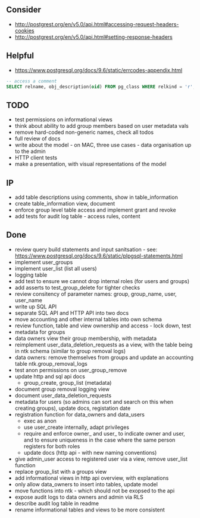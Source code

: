 
## Consider
- http://postgrest.org/en/v5.0/api.html#accessing-request-headers-cookies
- http://postgrest.org/en/v5.0/api.html#setting-response-headers

## Helpful
- https://www.postgresql.org/docs/9.6/static/errcodes-appendix.html

```sql
-- access a comment
SELECT relname, obj_description(oid) FROM pg_class WHERE relkind = 'r';
```

## TODO
- test permissions on informational views
- think about ability to add group members based on user metadata vals
- remove hard-coded non-generic names, check all todos
- full review of docs
- write about the model - on MAC, three use cases - data organisation up to the admin
- HTTP client tests
- make a presentation, with visual representations of the model

## IP
- add table descriptions using comments, show in table_information
- create table_information view, document
- enforce group level table access and implement grant and revoke
- add tests for audit log table - access rules, content

## Done
- review query build statements and input sanitsation - see: https://www.postgresql.org/docs/9.6/static/plpgsql-statements.html
- implement user_groups
- implement user_list (list all users)
- logging table
- add test to ensure we cannot drop internal roles (for users and groups)
- add asserts to test_group_delete for tighter checks
- review consitency of parameter names: group, group_name, user, user_name
- write up SQL API
- separate SQL API and HTTP API into two docs
- move accounting and other internal tables into own schema
- review function, table and view ownership and access - lock down, test
- metadata for groups
- data owners view their group membership, with metadata
- reimplement user_data_deletion_requests as a view, with the table being in ntk schema (similar to group removal logs)
- data owners: remove themselves from groups and update an accounting table ntk.group_removal_logs
- test anon permissions on user_group_remove
- update http and sql api docs
    - group_create, group_list (metadata)
- document group removal logging view
- document user_data_deletion_requests
- metadata for users (so admins can sort and search on this when creating groups), update docs, registation date
- registration function for data_owners and data_users
    - exec as anon
    - use user_create internally, adapt privileges
    - require and enforce owner_ and user_ to indicate owner and user, and to ensure uniqueness in the case where the same person registers for both roles
    - update docs (http api - with new naming conventions)
- give admin_user access to registered user via a view, remove user_list function
- replace group_list with a groups view
- add informational views in http api overview, with explanations
- only allow data_owners to insert into tables, update model
- move functions into ntk - which should not be exopsed to the api
- expose audit logs to data owners and admin via RLS
- describe audit log table in readme
- rename informational tables and views to be more consistent
